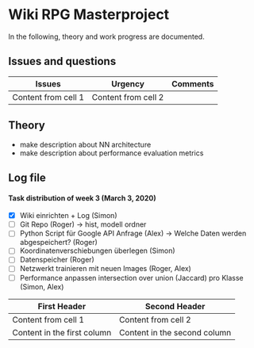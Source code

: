 # Wiki RPG Masterproject

In the following, theory and work progress are documented.

## Issues and questions
Issues | Urgency | Comments
------------ | ------------- | -------------
Content from cell 1 | Content from cell 2

## Theory
- make description about NN architecture
- make description about performance evaluation metrics

## Log file
#### Task distribution of week 3 (March 3, 2020)
- [x] Wiki einrichten + Log (Simon)
- [ ] Git Repo (Roger)
-> hist, modell ordner
- [ ] Python Script für Google API Anfrage (Alex)
-> Welche Daten werden abgespeichert? (Roger)
- [ ] Koordinatenverschiebungen überlegen (Simon)
- [ ] Datenspeicher (Roger)
- [ ] Netzwerkt trainieren mit neuen Images (Roger, Alex)
- [ ] Performance anpassen intersection over union (Jaccard) pro Klasse (Simon, Alex)

First Header | Second Header
------------ | -------------
Content from cell 1 | Content from cell 2
Content in the first column | Content in the second column
